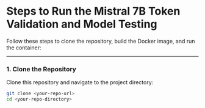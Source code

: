# Steps to Run the Mistral 7B Token Validation and Model Testing

Follow these steps to clone the repository, build the Docker image, and run the container:

---

### 1. Clone the Repository
Clone this repository and navigate to the project directory:

```bash
git clone <your-repo-url>
cd <your-repo-directory>
